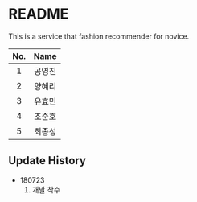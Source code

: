 # README

This is a service that fashion recommender for novice.

|No.|Name|
:---:|:---:
|1|공영진|
|2|양혜리|
|3|유효민|
|4|조준호|
|5|최종성|

## Update History

* 180723
	1. 개발 착수